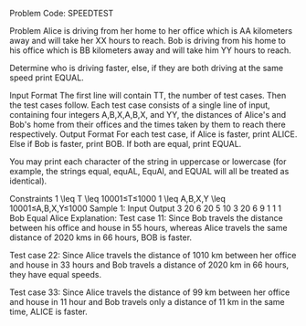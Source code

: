 Problem Code:
SPEEDTEST

Problem
Alice is driving from her home to her office which is AA kilometers away and will take her XX hours to reach.
Bob is driving from his home to his office which is BB kilometers away and will take him YY hours to reach.

Determine who is driving faster, else, if they are both driving at the same speed print EQUAL.

Input Format
The first line will contain TT, the number of test cases. Then the test cases follow.
Each test case consists of a single line of input, containing four integers A,B,X,A,B,X, and YY, the distances of Alice's and Bob's home from their offices and the times taken by them to reach there respectively.
Output Format
For each test case, if Alice is faster, print ALICE. Else if Bob is faster, print BOB. If both are equal, print EQUAL.

You may print each character of the string in uppercase or lowercase (for example, the strings equal, equAL, EquAl, and EQUAL will all be treated as identical).

Constraints
1 \leq T \leq 10001≤T≤1000
1 \leq A,B,X,Y \leq 10001≤A,B,X,Y≤1000
Sample 1:
Input
Output
3
20 6 20 5
10 3 20 6
9 1 1 1
Bob
Equal
Alice
Explanation:
Test case 11: Since Bob travels the distance between his office and house in 55 hours, whereas Alice travels the same distance of 2020 kms in 66 hours, BOB is faster.

Test case 22: Since Alice travels the distance of 1010 km between her office and house in 33 hours and Bob travels a distance of 2020 km in 66 hours, they have equal speeds.

Test case 33: Since Alice travels the distance of 99 km between her office and house in 11 hour and Bob travels only a distance of 11 km in the same time, ALICE is faster.
